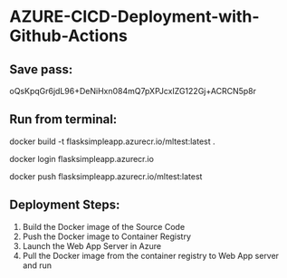# AZURE-CICD-Deployment-with-Github-Actions

## Save pass:

oQsKpqGr6jdL96+DeNiHxn084mQ7pXPJcxIZG122Gj+ACRCN5p8r

## Run from terminal:

docker build -t flasksimpleapp.azurecr.io/mltest:latest .

docker login flasksimpleapp.azurecr.io

docker push flasksimpleapp.azurecr.io/mltest:latest


## Deployment Steps:

1. Build the Docker image of the Source Code
2. Push the Docker image to Container Registry
3. Launch the Web App Server in Azure 
4. Pull the Docker image from the container registry to Web App server and run 
